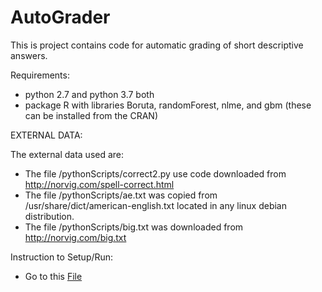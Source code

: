 # AutoGrader
This is project contains code for automatic grading of short descriptive answers.

Requirements:
- python 2.7 and python 3.7 both
- package R with libraries Boruta, randomForest, nlme, and gbm (these can be installed from the CRAN)



EXTERNAL DATA:

The external data used are:

- The file /pythonScripts/correct2.py use code downloaded from http://norvig.com/spell-correct.html
- The file /pythonScripts/ae.txt was copied from /usr/share/dict/american-english.txt located in any 
  linux debian distribution.
- The file /pythonScripts/big.txt was downloaded from http://norvig.com/big.txt

Instruction to Setup/Run:
- Go to this [File](https://github.com/vatsal30/AutoGrader/blob/master/Instructions_Linux.txt)
